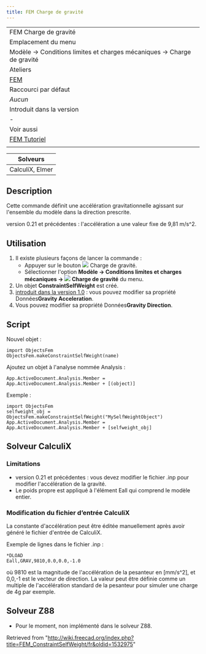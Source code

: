 ```yaml
---
title: FEM Charge de gravité
---
```

|  |
| --- |
| FEM Charge de gravité |
| Emplacement du menu |
| Modèle → Conditions limites et charges mécaniques → Charge de gravité |
| Ateliers |
| [FEM](/FEM_Workbench/fr "FEM Workbench/fr") |
| Raccourci par défaut |
| *Aucun* |
| Introduit dans la version |
| - |
| Voir aussi |
| [FEM Tutoriel](/FEM_tutorial/fr "FEM tutorial/fr") |
|  |

| Solveurs |
| --- |
| CalculiX, Elmer |

## Description

Cette commande définit une accélération gravitationnelle agissant sur l'ensemble du modèle dans la direction prescrite.

version 0.21 et précédentes : l'accélération a une valeur fixe de 9,81 m/s^2.

## Utilisation

1. Il existe plusieurs façons de lancer la commande :
   * Appuyer sur le bouton ![](/images/FEM_ConstraintSelfWeight.svg) Charge de gravité.
   * Sélectionner l'option **Modèle → Conditions limites et charges mécaniques → ![](/images/FEM_ConstraintSelfWeight.svg) Charge de gravité** du menu.
2. Un objet **ConstraintSelfWeight** est créé.
3. [introduit dans la version 1.0](/Release_notes_1.0/fr "Release notes 1.0/fr") : vous pouvez modifier sa propriété Données**Gravity Acceleration**.
4. Vous pouvez modifier sa propriété Données**Gravity Direction**.

## Script

Nouvel objet :

```
import ObjectsFem
ObjectsFem.makeConstraintSelfWeight(name)

```

Ajoutez un objet à l'analyse nommée Analysis :

```
App.ActiveDocument.Analysis.Member = App.ActiveDocument.Analysis.Member + [(object)]

```

Exemple :

```
import ObjectsFem
selfweight_obj = ObjectsFem.makeConstraintSelfWeight("MySelfWeightObject")
App.ActiveDocument.Analysis.Member = App.ActiveDocument.Analysis.Member + [selfweight_obj]

```

## Solveur CalculiX

### Limitations

* version 0.21 et précédentes : vous devez modifier le fichier .inp pour modifier l'accélération de la gravité.
* Le poids propre est appliqué à l'élément Eall qui comprend le modèle entier.

### Modification du fichier d’entrée CalculiX

La constante d'accélération peut être éditée manuellement après avoir généré le fichier d'entrée de CalculiX.

Exemple de lignes dans le fichier .inp :

```
*DLOAD
Eall,GRAV,9810,0.0,0.0,-1.0

```

où 9810 est la magnitude de l'accélération de la pesanteur en [mm/s^2], et 0,0,-1 est le vecteur de direction. La valeur peut être définie comme un multiple de l'accélération standard de la pesanteur pour simuler une charge de 4g par exemple.

## Solveur Z88

* Pour le moment, non implémenté dans le solveur Z88.

Retrieved from "<http://wiki.freecad.org/index.php?title=FEM_ConstraintSelfWeight/fr&oldid=1532975>"